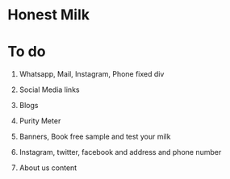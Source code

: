 # Honest Milk

# To do

1. Whatsapp, Mail, Instagram, Phone fixed div
2. Social Media links
3. Blogs
4. Purity Meter

5. Banners, Book free sample and test your milk
6. Instagram, twitter, facebook and address and phone number
7. About us content